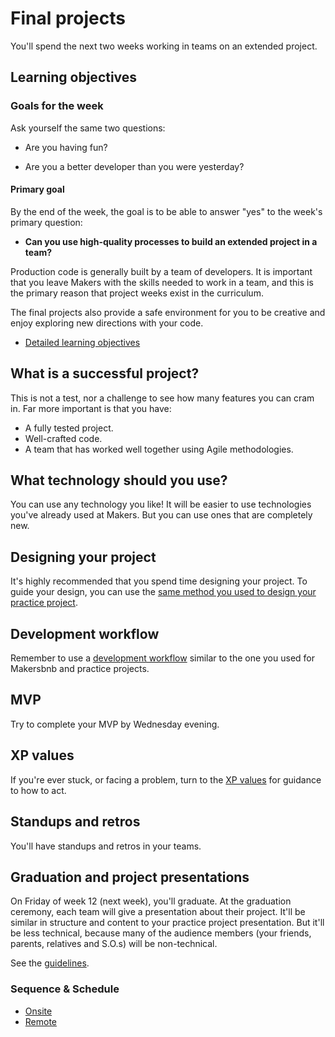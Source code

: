 # Final projects

You'll spend the next two weeks working in teams on an extended project.

## Learning objectives

### Goals for the week

Ask yourself the same two questions:

* Are you having fun?

* Are you a better developer than you were yesterday?

#### Primary goal

By the end of the week, the goal is to be able to answer "yes" to the week's primary question:

* **Can you use high-quality processes to build an extended project in a team?**

Production code is generally built by a team of developers. It is important that you leave Makers with the skills needed to work in a team, and this is the primary reason that project weeks exist in the curriculum.

The final projects also provide a safe environment for you to be creative and enjoy exploring new directions with your code.

* [Detailed learning objectives](https://github.com/makersacademy/course/blob/master/practice_project_week/learning_objectives.md)

## What is a successful project?

This is not a test, nor a challenge to see how many features you can cram in. Far more important is that you have:

* A fully tested project.
* Well-crafted code.
* A team that has worked well together using Agile methodologies.

## What technology should you use?

You can use any technology you like! It will be easier to use technologies you've already used at Makers.  But you can use ones that are completely new.

## Designing your project

It's highly recommended that you spend time designing your project.  To guide your design, you can use the [same method you used to design your practice project](../practice_project_week/project_design_workshop.md).

## Development workflow

Remember to use a [development workflow](https://github.com/makersacademy/course/blob/master/pills/development_workflow.md) similar to the one you used for Makersbnb and practice projects.

## MVP

Try to complete your MVP by Wednesday evening.

## XP values

If you're ever stuck, or facing a problem, turn to the [XP values](http://www.extremeprogramming.org/values.html) for guidance to how to act.

## Standups and retros

You'll have standups and retros in your teams.

## Graduation and project presentations

On Friday of week 12 (next week), you'll graduate.  At the graduation ceremony, each team will give a presentation about their project.  It'll be similar in structure and content to your practice project presentation.  But it'll be less technical, because many of the audience members (your friends, parents, relatives and S.O.s) will be non-technical.

See the [guidelines](../pills/final_project_presentations.md).

### Sequence & Schedule
* [Onsite](../sequence/onsite/final_projects.md)
* [Remote](../sequence/remote/final_projects.md)

